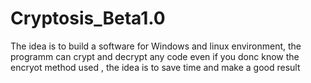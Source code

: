 # Cryptosis_Beta1.0
The idea is to build a software for Windows and linux environment, the programm can crypt and decrypt any code even if you donc know the encryot method used , the idea is to save time and make a good result
